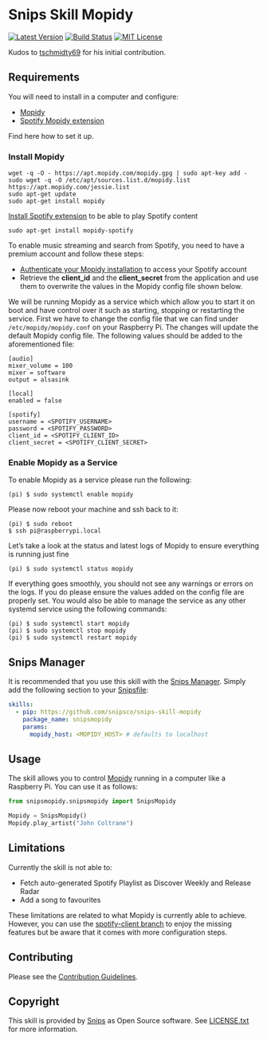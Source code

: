 
# Snips Skill Mopidy

[![Latest Version](https://img.shields.io/pypi/v/snipsmopidy.svg)](https://pypi.python.org/pypi/snipsmopidy/)
[![Build Status](https://travis-ci.org/snipsco-forks/snips-skill-mopidy.svg)](https://travis-ci.org/snipsco-forks/snips-skill-mopidy)
[![MIT License](https://img.shields.io/badge/license-MIT-blue.svg)](https://raw.githubusercontent.com/snipsco/snips-skill-mopidy/master/LICENSE.txt)

Kudos to [tschmidty69](https://github.com/tschmidty69) for his initial contribution.

## Requirements

You will need to install in a computer and configure:

 - [Mopidy](http://musicpartners.Mopidy.com/docs?q=node/442)
 - [Spotify Mopidy extension](https://github.com/mopidy/mopidy-spotify)

Find here how to set it up.

### Install Mopidy

~~~shell
wget -q -O - https://apt.mopidy.com/mopidy.gpg | sudo apt-key add -
sudo wget -q -O /etc/apt/sources.list.d/mopidy.list https://apt.mopidy.com/jessie.list
sudo apt-get update
sudo apt-get install mopidy
~~~

[Install Spotify extension](https://github.com/mopidy/mopidy-spotify) to be able to play Spotify content
~~~
sudo apt-get install mopidy-spotify
~~~

To enable music streaming and search from Spotify, you need to have a premium account and follow these steps:
- [Authenticate your Mopidy installation](https://www.mopidy.com/authenticate/#spotify) to access your Spotify account
- Retrieve the **client_id** and the **client_secret** from the application and use them to overwrite the values in the Mopidy config file shown below. 

We  will be running Mopidy as a service which which allow you to start it on boot and have control over it such as 
starting, stopping or restarting the service. First we have to change the config file that we can find under 
`/etc/mopidy/mopidy.conf` on your Raspberry Pi. The changes will update the default Mopidy config file. The following values should be added to the aforementioned file:

~~~
[audio]
mixer_volume = 100
mixer = software
output = alsasink

[local]
enabled = false

[spotify]
username = <SPOTIFY_USERNAME>
password = <SPOTIFY_PASSWORD>
client_id = <SPOTIFY_CLIENT_ID>
client_secret = <SPOTIFY_CLIENT_SECRET>
~~~

### Enable Mopidy as a Service
To enable Mopidy as a service please run the following:
~~~
(pi) $ sudo systemctl enable mopidy
~~~
Please now reboot your machine and ssh back to it:
~~~
(pi) $ sudo reboot
$ ssh pi@raspberrypi.local
~~~
Let’s take a look at the status and latest logs of Mopidy to ensure everything is running just fine
~~~
(pi) $ sudo systemctl status mopidy
~~~
If everything goes smoothly, you should not see any warnings or errors on the logs. If you do please ensure the values added on the config file are properly set.
You would also be able to manage the service as any other systemd service using the following commands:
~~~
(pi) $ sudo systemctl start mopidy 
(pi) $ sudo systemctl stop mopidy
(pi) $ sudo systemctl restart mopidy
~~~

## Snips Manager

It is recommended that you use this skill with the [Snips Manager](https://github.com/snipsco/snipsmanager). Simply add the following section to your [Snipsfile](https://github.com/snipsco/snipsmanager/wiki/The-Snipsfile):

~~~yaml
skills:
  - pip: https://github.com/snipsco/snips-skill-mopidy
    package_name: snipsmopidy
    params:
      mopidy_host: <MOPIDY_HOST> # defaults to localhost
~~~

## Usage

The skill allows you to control [Mopidy](http://musicpartners.Mopidy.com/docs?q=node/442) running in a computer like a Raspberry Pi. You can use it as follows:

~~~python
from snipsmopidy.snipsmopidy import SnipsMopidy

Mopidy = SnipsMopidy()
Mopidy.play_artist("John Coltrane")
~~~

## Limitations

Currently the skill is not able to:
- Fetch auto-generated Spotify Playlist as Discover Weekly and Release Radar
- Add a song to favourites

These limitations are related to what Mopidy is currently able to achieve. However, you can use the 
[spotify-client branch](https://github.com/snipsco-forks/snips-skill-mopidy/tree/spotify-client) to enjoy the missing features but be aware that it comes with more configuration steps.  

## Contributing

Please see the [Contribution Guidelines](https://github.com/snipsco/snips-skill-mopidy/blob/master/CONTRIBUTING.md).

## Copyright

This skill is provided by [Snips](https://www.snips.ai) as Open Source software. See [LICENSE.txt](https://github.com/snipsco/snips-skill-mopidy/blob/master/LICENSE.txt) for more
information.

